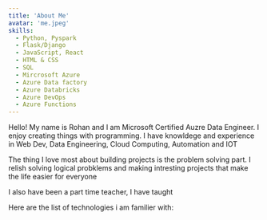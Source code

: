 ```yaml
---
title: 'About Me'
avatar: 'me.jpeg'
skills:
  - Python, Pyspark 
  - Flask/Django 
  - JavaScript, React
  - HTML & CSS
  - SQL
  - Mircrosoft Azure
  - Azure Data factory 
  - Azure Databricks
  - Azure DevOps
  - Azure Functions
---
```


Hello! My name is Rohan and I am Microsoft Certified Auzre Data Engineer. I enjoy creating things with programming. I have knowldege and experience in Web Dev, Data Engineering, Cloud Computing, Automation and IOT

The thing I love most about building projects is the problem solving part. I relish solving logical probklems and making intresting projects that make the life easier for everyone

I also have been a part time teacher, I have taught

Here are the list of technologies i am familier with:

